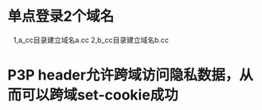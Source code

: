# 单点登录2个域名
    1,a_cc目录建立域名a.cc
    2,b_cc目录建立域名b.cc
    
# P3P header允许跨域访问隐私数据，从而可以跨域set-cookie成功
